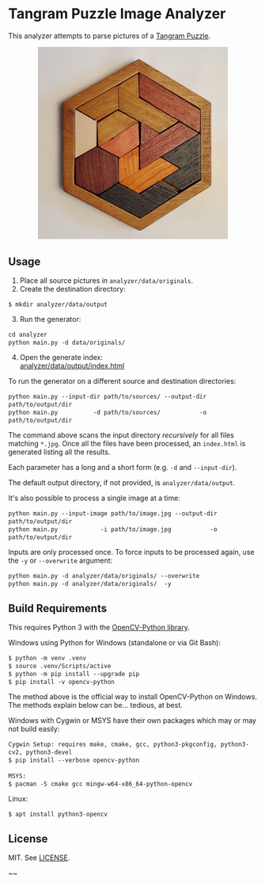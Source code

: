 # Tangram Puzzle Image Analyzer

This analyzer attempts to parse pictures of a
[Tangram Puzzle](data/originals/sample/sample.jpg).

<p align=center><img width="384" src="analyzer/data/originals/sample/sample.jpg" alt="Tangram Puzzle Sample"></p>


## Usage

1. Place all source pictures in `analyzer/data/originals`.
2. Create the destination directory:
```
$ mkdir analyzer/data/output
```
3. Run the generator:
```
cd analyzer
python main.py -d data/originals/
```
4. Open the generate index: \
[analyzer/data/output/index.html](analyzer/data/output/index.html)


To run the generator on a different source and destination directories:
```
python main.py --input-dir path/to/sources/ --output-dir path/to/output/dir
python main.py          -d path/to/sources/           -o path/to/output/dir
```
The command above scans the input directory _recursively_ for all files matching `*.jpg`.
Once all the files have been processed, an `index.html` is generated listing all the results.

Each parameter has a long and a short form (e.g. `-d` and `--input-dir`).

The default output directory, if not provided, is `analyzer/data/output`.

It's also possible to process a single image at a time:
```
python main.py --input-image path/to/image.jpg --output-dir path/to/output/dir
python main.py            -i path/to/image.jpg           -o path/to/output/dir
```

Inputs are only processed once. To force inputs to be processed again, use the `-y`
or `--overwrite` argument:

```
python main.py -d analyzer/data/originals/ --overwrite
python main.py -d analyzer/data/originals/  -y
```



## Build Requirements

This requires Python 3 with the
[OpenCV-Python library](https://docs.opencv.org/4.x/d6/d00/tutorial_py_root.html).


Windows using Python for Windows (standalone or via Git Bash):
```
$ python -m venv .venv
$ source .venv/Scripts/active
$ python -m pip install --upgrade pip
$ pip install -v opencv-python
```

The method above is the official way to install OpenCV-Python on Windows.
The methods explain below can be... tedious, at best.


Windows with Cygwin or MSYS have their own packages which may or may not build easily:
```
Cygwin Setup: requires make, cmake, gcc, python3-pkgconfig, python3-cv2, python3-devel
$ pip install --verbose opencv-python

MSYS:
$ pacman -S cmake gcc mingw-w64-x86_64-python-opencv
```

Linux:
```
$ apt install python3-opencv
```


## License

MIT. See [LICENSE](/LICENSE).

~~
